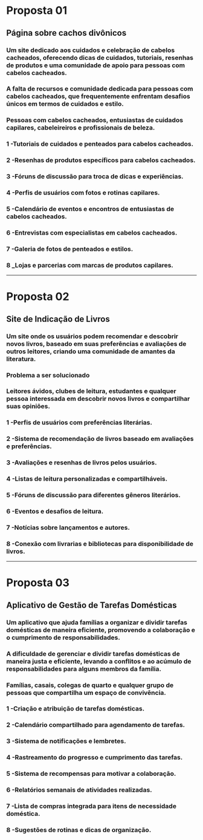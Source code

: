 # Proposta 01

## Página sobre cachos divônicos

### Um site dedicado aos cuidados e celebração de cabelos cacheados, oferecendo dicas de cuidados, tutoriais, resenhas de produtos e uma comunidade de apoio para pessoas com cabelos cacheados.

### A falta de recursos e comunidade dedicada para pessoas com cabelos cacheados, que frequentemente enfrentam desafios únicos em termos de cuidados e estilo.

### Pessoas com cabelos cacheados, entusiastas de cuidados capilares, cabeleireiros e profissionais de beleza.

### 1 -Tutoriais de cuidados e penteados para cabelos cacheados.
### 2 -Resenhas de produtos específicos para cabelos cacheados.
### 3 -Fóruns de discussão para troca de dicas e experiências.
### 4 -Perfis de usuários com fotos e rotinas capilares.
### 5 -Calendário de eventos e encontros de entusiastas de cabelos cacheados.
### 6 -Entrevistas com especialistas em cabelos cacheados.
### 7 -Galeria de fotos de penteados e estilos.
### 8 _Lojas e parcerias com marcas de produtos capilares.

---

# Proposta 02

## Site de Indicação de Livros

### Um site onde os usuários podem recomendar e descobrir novos livros, baseado em suas preferências e avaliações de outros leitores, criando uma comunidade de amantes da literatura.
### Problema a ser solucionado

### Leitores ávidos, clubes de leitura, estudantes e qualquer pessoa interessada em descobrir novos livros e compartilhar suas opiniões.

### 1 -Perfis de usuários com preferências literárias.
### 2 -Sistema de recomendação de livros baseado em avaliações e preferências.
### 3 -Avaliações e resenhas de livros pelos usuários.
### 4 -Listas de leitura personalizadas e compartilháveis.
### 5 -Fóruns de discussão para diferentes gêneros literários.
### 6 -Eventos e desafios de leitura.
### 7 -Notícias sobre lançamentos e autores.
### 8 -Conexão com livrarias e bibliotecas para disponibilidade de livros.

---

# Proposta 03

## Aplicativo de Gestão de Tarefas Domésticas

### Um aplicativo que ajuda famílias a organizar e dividir tarefas domésticas de maneira eficiente, promovendo a colaboração e o cumprimento de responsabilidades.

### A dificuldade de gerenciar e dividir tarefas domésticas de maneira justa e eficiente, levando a conflitos e ao acúmulo de responsabilidades para alguns membros da família.

### Famílias, casais, colegas de quarto e qualquer grupo de pessoas que compartilha um espaço de convivência.

### 1 -Criação e atribuição de tarefas domésticas. 
### 2 -Calendário compartilhado para agendamento de tarefas.
### 3 -Sistema de notificações e lembretes.
### 4 -Rastreamento do progresso e cumprimento das tarefas.
### 5 -Sistema de recompensas para motivar a colaboração.
### 6 -Relatórios semanais de atividades realizadas.
### 7 -Lista de compras integrada para itens de necessidade doméstica.
### 8 -Sugestões de rotinas e dicas de organização.
    
